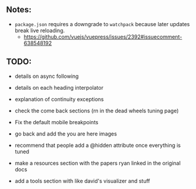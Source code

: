 ## Notes:

- `package.json` requires a downgrade to `watchpack` because later updates break live reloading.
  - https://github.com/vuejs/vuepress/issues/2392#issuecomment-638548192

## TODO:

- details on async following
- details on each heading interpolator
- explanation of continuity exceptions
- check the come back sections (rn in the dead wheels tuning page)

- Fix the default mobile breakpoints

- go back and add the you are here images

- recommend that people add a @hidden attribute once everything is tuned

- make a resources section with the papers ryan linked in the original docs

- add a tools section with like david's visualizer and stuff
